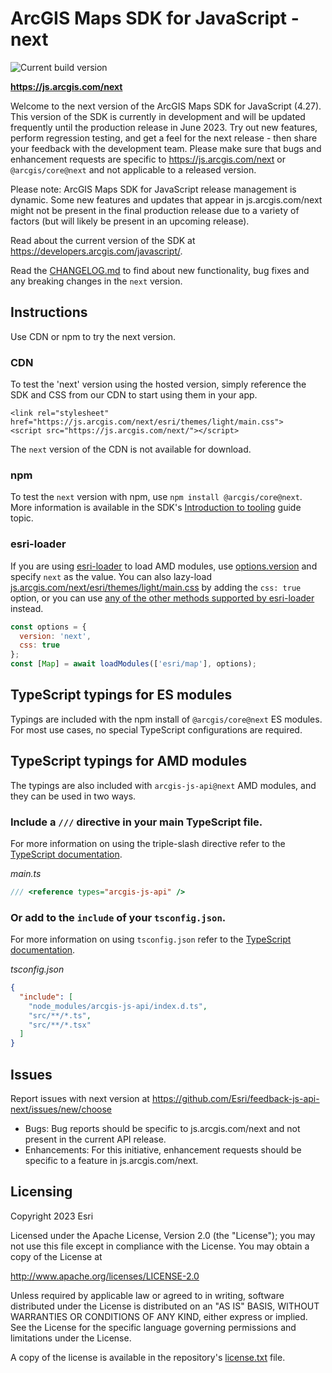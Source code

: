 # ArcGIS Maps SDK for JavaScript - next

![Current build version](https://img.shields.io/npm/v/arcgis-js-api/next?label=Current%20build)

**https://js.arcgis.com/next**

Welcome to the next version of the ArcGIS Maps SDK for JavaScript (4.27). This version of the SDK is currently in development and will be updated frequently until the production release in June 2023. Try out new features, perform regression testing, and get a feel for the next release - then share your feedback with the development team. Please make sure that bugs and enhancement requests are specific to https://js.arcgis.com/next or `@arcgis/core@next` and not applicable to a released version.

Please note: ArcGIS Maps SDK for JavaScript release management is dynamic. Some new features and updates that appear in js.arcgis.com/next might not be present in the final production release due to a variety of factors (but will likely be present in an upcoming release).

Read about the current version of the SDK at https://developers.arcgis.com/javascript/.

Read the [CHANGELOG.md](CHANGELOG.md) to find about new functionality, bug fixes and any breaking changes in the `next` version.

## Instructions

Use CDN or npm to try the next version.

### CDN

To test the 'next' version using the hosted version, simply reference the SDK and CSS from our CDN to start using them in your app.

    <link rel="stylesheet" href="https://js.arcgis.com/next/esri/themes/light/main.css">
    <script src="https://js.arcgis.com/next/"></script>

The `next` version of the CDN is not available for download.

### npm

To test the `next` version with npm, use `npm install @arcgis/core@next`. More information is available in the SDK's [Introduction to tooling](https://developers.arcgis.com/javascript/latest/tooling-intro/) guide topic.

### esri-loader 

If you are using [esri-loader](https://github.com/Esri/esri-loader) to load AMD modules, use [options.version](https://github.com/Esri/esri-loader#from-a-specific-version) and specify `next` as the value. You can also lazy-load [js.arcgis.com/next/esri/themes/light/main.css](js.arcgis.com/next/esri/themes/light/main.css) by adding the `css: true` option, or you can use [any of the other methods supported by esri-loader](https://github.com/Esri/esri-loader#loading-styles) instead.

```javascript
const options = {
  version: 'next',
  css: true
};
const [Map] = await loadModules(['esri/map'], options);
```

## TypeScript typings for ES modules

Typings are included with the npm install of `@arcgis/core@next` ES modules. For most use cases, no special TypeScript configurations are required.

## TypeScript typings for AMD modules

The typings are also included with `arcgis-js-api@next` AMD modules, and they can be used in two ways.

### Include a `///` directive in your main TypeScript file.

For more information on using the triple-slash directive refer to the [TypeScript documentation](https://www.typescriptlang.org/docs/handbook/triple-slash-directives.html).

*main.ts*

```ts
/// <reference types="arcgis-js-api" />
```

### Or add to the `include` of your `tsconfig.json`.

For more information on using `tsconfig.json` refer to the [TypeScript documentation](https://www.typescriptlang.org/docs/handbook/tsconfig-json.html#handbook-content).

*tsconfig.json*

```json
{
  "include": [
    "node_modules/arcgis-js-api/index.d.ts",
    "src/**/*.ts",
    "src/**/*.tsx"
  ]
}
```

## Issues

Report issues with next version at https://github.com/Esri/feedback-js-api-next/issues/new/choose

* Bugs: Bug reports should be specific to js.arcgis.com/next and not present in the current API release.
* Enhancements: For this initiative, enhancement requests should be specific to a feature in js.arcgis.com/next.

## Licensing

Copyright 2023 Esri

Licensed under the Apache License, Version 2.0 (the "License");
you may not use this file except in compliance with the License.
You may obtain a copy of the License at

   http://www.apache.org/licenses/LICENSE-2.0

Unless required by applicable law or agreed to in writing, software
distributed under the License is distributed on an "AS IS" BASIS,
WITHOUT WARRANTIES OR CONDITIONS OF ANY KIND, either express or implied.
See the License for the specific language governing permissions and
limitations under the License.

A copy of the license is available in the repository's [license.txt](https://raw.github.com/Esri/feedback-js-api-next/blob/master/LICENSE) file.
